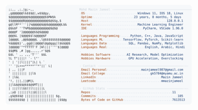 <picture>
  <source srcset="https://raw.githubusercontent.com/mmazinjameel/mmazinjameel/main/dark_mode.svg?v=1752142331" media="(prefers-color-scheme: dark)">
  <img src="https://raw.githubusercontent.com/mmazinjameel/mmazinjameel/main/light_mode.svg?v=1752142331">
</picture>
